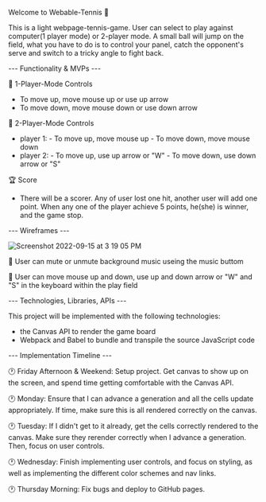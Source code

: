 Welcome to Webable-Tennis 🎾



This is a light webpage-tennis-game. User can select to play against computer(1 player mode) or 2-player mode. 
A small ball will jump on the field, what you have to do is to control your panel, catch the opponent's serve and switch to a tricky angle to fight back. 




--- Functionality & MVPs ---

🎾 1-Player-Mode Controls
- To move up, move mouse up or use up arrow
- To move down, move mouse down or use down arrow

🎾 2-Player-Mode Controls
- player 1: - To move up, move mouse up
            - To move down, move mouse down
- player 2: - To move up, use up arrow or "W"
            - To move down, use down arrow or "S"
            
🏆 Score
- There will be a scorer. Any of user lost one hit, another user will add one point. When any one of the player achieve 5 points, he(she) is winner, and the game stop. 




--- Wireframes ---

![Screenshot 2022-09-15 at 3 19 05 PM](https://user-images.githubusercontent.com/44556484/190490892-839fef1e-e52a-4487-812c-db09e4cb850a.png)

🎵 User can mute or unmute background music useing the music buttom

👥 User can move mouse up and down, use up and down arrow or "W" and "S" in the keyboard within the play field




--- Technologies, Libraries, APIs ---

This project will be implemented with the following technologies:
- the Canvas API to render the game board 
- Webpack and Babel to bundle and transpile the source JavaScript code




--- Implementation Timeline ---

🕐 Friday Afternoon & Weekend: Setup project. Get canvas to show up on the screen, and spend time getting comfortable with the Canvas API. 

🕐 Monday: Ensure that I can advance a generation and all the cells update appropriately. If time, make sure this is all rendered correctly on the canvas.

🕐 Tuesday: If I didn't get to it already, get the cells correctly rendered to the canvas. Make sure they rerender correctly when I advance a generation. Then, focus on user controls. 

🕐 Wednesday: Finish implementing user controls, and focus on styling, as well as implementing the different color schemes and nav links. 

🕐 Thursday Morning: Fix bugs and deploy to GitHub pages.
